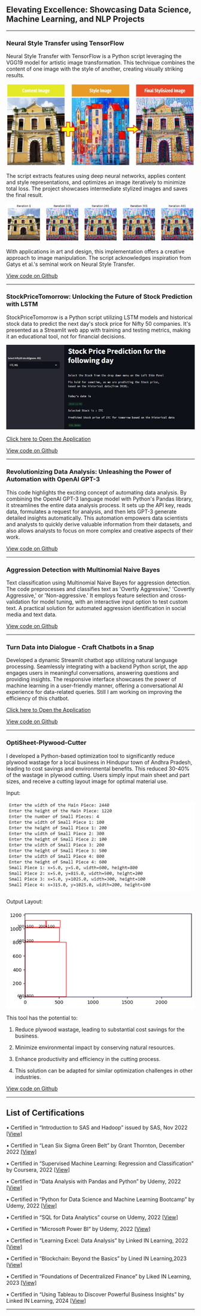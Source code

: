 ## Elevating Excellence: Showcasing Data Science, Machine Learning, and NLP Projects

---
### Neural Style Transfer using TensorFlow

Neural Style Transfer with TensorFlow is a Python script leveraging the VGG19 model for artistic image transformation. This technique combines the content of one image with the style of another, creating visually striking results. 

<img src="images/overview.JPG?raw=true" />

The script extracts features using deep neural networks, applies content and style representations, and optimizes an image iteratively to minimize total loss. The project showcases intermediate stylized images and saves the final result. 

<img src="images/iterations progress.png?raw=true" />

With applications in art and design, this implementation offers a creative approach to image manipulation. The script acknowledges inspiration from Gatys et al.'s seminal work on Neural Style Transfer.

[View code on Github](https://github.com/d-saikumar/NeuralStyleTransfer)

---
### StockPriceTomorrow: Unlocking the Future of Stock Prediction with LSTM

StockPriceTomorrow is a Python script utilizing LSTM models and historical stock data to predict the next day's stock price for Nifty 50 companies. It's presented as a Streamlit web app with training and testing metrics, making it an educational tool, not for financial decisions.

<img src="images/interface.JPG?raw=true" />

[Click here to Open the Application](https://stockpricetomorrow-prediction.streamlit.app/)

[View code on Github](https://github.com/d-saikumar/StockPriceTomorrow)

---
### Revolutionizing Data Analysis: Unleashing the Power of Automation with OpenAI GPT-3

This code highlights the exciting concept of automating data analysis. By combining the OpenAI GPT-3 language model with Python's Pandas library, it streamlines the entire data analysis process. It sets up the API key, reads data, formulates a request for analysis, and then lets GPT-3 generate detailed insights automatically. This automation empowers data scientists and analysts to quickly derive valuable information from their datasets, and also allows analysts to focus on more complex and creative aspects of their work.

[View code on Github](https://github.com/d-saikumar/GPT3DataAnalyzerBot)

---

### Aggression Detection with Multinomial Naive Bayes

Text classification using Multinomial Naive Bayes for aggression detection. The code preprocesses and classifies text as 'Overtly Aggressive,' 'Covertly Aggressive,' or 'Non-aggressive.' It employs feature selection and cross-validation for model tuning, with an interactive input option to test custom text. A practical solution for automated aggression identification in social media and text data.

[View code on Github](https://github.com/d-saikumar/AggressionDetection)

---

### Turn Data into Dialogue - Craft Chatbots in a Snap

Developed a dynamic Streamlit chatbot app utilizing natural language processing. Seamlessly integrating with a backend Python script, the app engages users in meaningful conversations, answering questions and providing insights. The responsive interface showcases the power of machine learning in a user-friendly manner, offering a conversational AI experience for data-related queries. Still I am working on improving the efficiency of this chatbot.

[Click here to Open the Application](https://simplechatbot.streamlit.app/)

[View code on Github](https://github.com/d-saikumar/Chatbot)

---
### OptiSheet-Plywood-Cutter 

I developed a Python-based optimization tool to significantly reduce plywood wastage for a local business in Hindupur town of Andhra Pradesh, leading to cost savings and environmental benefits. This reduced 30-40% of the wastage in plywood cutting. 
Users simply input main sheet and part sizes, and receive a cutting layout image for optimal material use.

Input:

<img src="images/OptiSheet_Input.JPG?raw=true" />

Output Layout:

<img src="images/OptiSheet_Output.png?raw=true" />

This tool has the potential to:

1) Reduce plywood wastage, leading to substantial cost savings for the business.

2) Minimize environmental impact by conserving natural resources.

3) Enhance productivity and efficiency in the cutting process.

4) This solution can be adapted for similar optimization challenges in other industries.

[View code on Github](https://github.com/d-saikumar/OptiSheet-Plywood-Cutter)

---
## List of Certifications
•	Certified in “Introduction to SAS and Hadoop” issued by SAS, Nov 2022 [[View]](https://www.credly.com/badges/00262425-e054-413c-a53a-68dc75d5c4d3/public_url)

•	Certified in “Lean Six Sigma Green Belt” by Grant Thornton, December 2022 [[View]](https://credential.certifyme.online/verify/7ebfac0b5219)

•	Certified in “Supervised Machine Learning: Regression and Classification” by Coursera, 2022 [[View]](https://www.coursera.org/account/accomplishments/verify/4FP8EK4VYXX9)

•	Certified in “Data Analysis with Pandas and Python” by Udemy, 2022 [[View]](https://www.udemy.com/certificate/UC-f05d0845-6092-4e9e-919a-3c5326ba85c3/)

•	Certified in “Python for Data Science and Machine Learning Bootcamp” by Udemy, 2022 [[View]](https://www.udemy.com/certificate/UC-a6827d8c-ab26-4ddc-b97a-342fdb5223ef/)

•	Certified in “SQL for Data Analytics” course on Udemy, 2022 [[View]](https://www.udemy.com/certificate/UC-def237a5-8354-4846-b3d3-66cda2a1d500/)

•	Certified in “Microsoft Power BI“ by Udemy, 2022 [[View]](https://www.udemy.com/certificate/UC-ef28e860-20b7-48a9-ab2a-c80f1ad8d1cd/)

•	Certified in “Learning Excel: Data Analysis” by Linked IN Learning, 2022 [[View]]()

•	Certified in “Blockchain: Beyond the Basics” by Lined IN Learning,2023 [[View]]()

•	Certified in “Foundations of Decentralized Finance” by Liked IN Learning, 2023 [[View]]()

•	Certified in “Using Tableau to Discover Powerful Business Insights” by Linked IN Learning, 2024 [[View]]()


---
